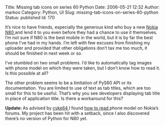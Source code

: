 Title: Missing tab icons on series 60 Python
Date: 2006-05-21 12:32
Author: markos
Category: Python, UI
Slug: missing-tab-icons-on-series-60-python
Status: published
Id: 170

<div>
 <p>
  It’s nice to have friends, especially the generous kind who buy a new
  <a href="http://www.europe.nokia.com/n80">
   Nokia N80
  </a>
  and lend it to you even before they had a chance to use it themselves. I’m not sure if N80 is the best mobile in the world, but it is by far the best phone I’ve had in my hands. I’m left with few excuses from finishing my uploader and provided that other obligations don’t tax me too much, it should be finished in next week or so.
 </p>
 <p>
  I’ve stumbled on two small problems. I’d like to automatically tag images with phone model on which they were taken, but I don’t know how to read it. Is this possible at all?
 </p>
 <p>
  The other problem seems to be a limitation of PyS60 API or its documentation. You are limited to use of text as tab titles, which are too small for this to be useful. That’s why you see developers displaying tab title in place of application title. Is there a workaround for this?
 </p>
 <p>
  <strong>
   Update:
  </strong>
  As advised by
  <a href="http://cyke64.googlepages.com/" title="cyke64's homepage">
   cyke64
  </a>
  I found
  <a href="http://discussion.forum.nokia.com/forum/showthread.php?t=75744&amp;highlight=phone+model">
   how to read
  </a>
  phone model on Nokia’s forums. My project has been hit with a setback, since I also discovered there’s no version of Python for N80 yet.
 </p>
</div>
